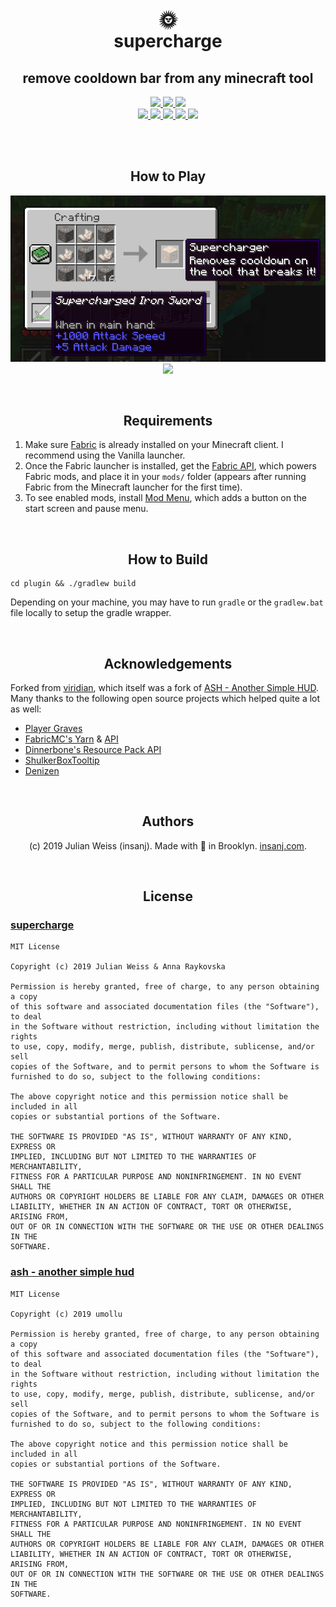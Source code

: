<h1 align="center">
  🌞
  <br/>
  supercharge
</h1>

<h2 align="center">
  remove cooldown bar from any minecraft tool
</h2>

<p align="center">
  <a href="https://github.com/insanj/supercharge/releases">
    <img src="https://img.shields.io/github/release/insanj/supercharge.svg" />
    <img src="https://img.shields.io/github/release-date/insanj/supercharge.svg" />
  </a>

  <a href="https://github.com/insanj/supercharge/">
    <img src="https://img.shields.io/github/languages/code-size/insanj/supercharge.svg" />
  </a>

  <br/>

  <a href="https://github.com/insanj/supercharge/blob/master/LICENSE">
    <img src="https://img.shields.io/github/license/insanj/supercharge.svg" />
  </a>

  <a href="https://jdk.java.net/">
    <img src="https://img.shields.io/badge/java-8-yellow.svg" />
  </a>

  <a href="https://fabricmc.net/use/">
    <img src="https://img.shields.io/badge/minecraft-1.14%2019w11b-purple.svg" />
  </a>

  <a href="https://maven.fabricmc.net/net/fabricmc/fabric/">
    <img src="https://img.shields.io/badge/fabric%20api-0.2.3.111%20-blue.svg" />
  </a>

  <a href="https://minecraft.curseforge.com/projects/supercharge-fabric">
    <img src="https://img.shields.io/badge/🚀-Download%20on%20CurseForge!-orange.svg" />
  </a>
</p>

<br/>
<br/>

<h2 align="center">
  How to Play
</h2>

<p align="center">
  <img src="combo.png" />
  <img src="demo.gif" />
</p>

<br/>

<h2 align="center">
Requirements
</h2>

1. Make sure [Fabric](https://fabricmc.net/wiki/install) is already installed on your Minecraft client. I recommend using the Vanilla launcher.
2. Once the Fabric launcher is installed, get the [Fabric API](https://minecraft.curseforge.com/projects/fabric), which powers Fabric mods, and place it in your `mods/` folder (appears after running Fabric from the Minecraft launcher for the first time).
3. To see enabled mods, install [Mod Menu](https://minecraft.curseforge.com/projects/modmenu), which adds a button on the start screen and pause menu.

<br/>

<h2 align="center">
How to Build
</h2>

```
cd plugin && ./gradlew build
```

Depending on your machine, you may have to run `gradle` or the `gradlew.bat` file locally to setup the gradle wrapper.

<br/>

<h2 align="center">
Acknowledgements
</h2>

Forked from [viridian](https://github.com/insanj/viridian), which itself was a fork of [ASH - Another Simple HUD](https://minecraft.curseforge.com/projects/ash-another-simple-hud). Many thanks to the following open source projects which helped quite a lot as well:

- [Player Graves](https://github.com/NerdHubMC/Player-Graves)
- [FabricMC's Yarn](https://github.com/FabricMC/yarn/) & [API](https://github.com/FabricMC/fabric)
- [Dinnerbone's Resource Pack API](https://gist.github.com/Dinnerbone/5662824)
- [ShulkerBoxTooltip](https://github.com/MisterPeModder/ShulkerBoxTooltip/)
- [Denizen](https://github.com/mcmonkey4eva/Denizen)

<br/>

<h2 align="center">
Authors
</h2>

<p align="center">
  (c) 2019 Julian Weiss (insanj). Made with 💚 in Brooklyn. <a href="http://insanj.com">insanj.com</a>.
</p>

<br/>

<h2 align="center">
License
</h2>

### [supercharge](https://github.com/insanj/supercharge)

```
MIT License

Copyright (c) 2019 Julian Weiss & Anna Raykovska

Permission is hereby granted, free of charge, to any person obtaining a copy
of this software and associated documentation files (the "Software"), to deal
in the Software without restriction, including without limitation the rights
to use, copy, modify, merge, publish, distribute, sublicense, and/or sell
copies of the Software, and to permit persons to whom the Software is
furnished to do so, subject to the following conditions:

The above copyright notice and this permission notice shall be included in all
copies or substantial portions of the Software.

THE SOFTWARE IS PROVIDED "AS IS", WITHOUT WARRANTY OF ANY KIND, EXPRESS OR
IMPLIED, INCLUDING BUT NOT LIMITED TO THE WARRANTIES OF MERCHANTABILITY,
FITNESS FOR A PARTICULAR PURPOSE AND NONINFRINGEMENT. IN NO EVENT SHALL THE
AUTHORS OR COPYRIGHT HOLDERS BE LIABLE FOR ANY CLAIM, DAMAGES OR OTHER
LIABILITY, WHETHER IN AN ACTION OF CONTRACT, TORT OR OTHERWISE, ARISING FROM,
OUT OF OR IN CONNECTION WITH THE SOFTWARE OR THE USE OR OTHER DEALINGS IN THE
SOFTWARE.
```

### [ash - another simple hud](https://github.com/umollu/ash)

```
MIT License

Copyright (c) 2019 umollu

Permission is hereby granted, free of charge, to any person obtaining a copy
of this software and associated documentation files (the "Software"), to deal
in the Software without restriction, including without limitation the rights
to use, copy, modify, merge, publish, distribute, sublicense, and/or sell
copies of the Software, and to permit persons to whom the Software is
furnished to do so, subject to the following conditions:

The above copyright notice and this permission notice shall be included in all
copies or substantial portions of the Software.

THE SOFTWARE IS PROVIDED "AS IS", WITHOUT WARRANTY OF ANY KIND, EXPRESS OR
IMPLIED, INCLUDING BUT NOT LIMITED TO THE WARRANTIES OF MERCHANTABILITY,
FITNESS FOR A PARTICULAR PURPOSE AND NONINFRINGEMENT. IN NO EVENT SHALL THE
AUTHORS OR COPYRIGHT HOLDERS BE LIABLE FOR ANY CLAIM, DAMAGES OR OTHER
LIABILITY, WHETHER IN AN ACTION OF CONTRACT, TORT OR OTHERWISE, ARISING FROM,
OUT OF OR IN CONNECTION WITH THE SOFTWARE OR THE USE OR OTHER DEALINGS IN THE
SOFTWARE.
```
